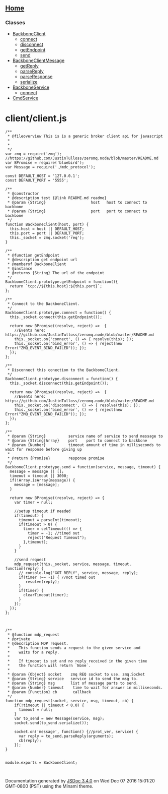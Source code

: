[Home](index.md)
------------------

### Classes

-   [BackboneClient](BackboneClient.md)
    -   [connect](BackboneClient.md#connect)
    -   [disconnect](BackboneClient.md#disconnect)
    -   [getEndpoint](BackboneClient.md#getEndpoint)
    -   [send](BackboneClient.md#send)
-   [BackboneClientMessage](BackboneClientMessage.md)
    -   [getReply](BackboneClientMessage.md#getReply)
    -   [parseReply](BackboneClientMessage.md#parseReply)
    -   [parseResponse](BackboneClientMessage.md#parseResponse)
    -   [serialize](BackboneClientMessage.md#serialize)
-   [BackboneService](BackboneService.md)
    -   [connect](BackboneService.md#connect)
-   [CmdService](CmdService.md)

client/client.js
================

``` prettyprint
/**
 * @fileoverview This is is a generic broker client api for javascript
 * 
 * 
 */
var zmq = require('zmq'); //https://github.com/JustinTulloss/zeromq.node/blob/master/README.md
var BPromise = require('bluebird');
var Message = require('./mdc_protocol');

const DEFAULT_HOST = '127.0.0.1';
const DEFAULT_PORT = '5555';

/**
 * @constructor
 * @description test {@link README.md readme}
 * @param {String}                    host   host to connect to backbone
 * @param {String}                    port   port to connect to backbone
 */  
function BackboneClient(host, port) {
  this.host = host || DEFAULT_HOST;
  this.port = port || DEFAULT_PORT;
  this._socket = zmq.socket('req');
}

/**
 * @function getEndpoint
 * @description get endpoint url
 * @memberof BackboneClient
 * @instance
 * @returns {String} The url of the endpoint
 */
BackboneClient.prototype.getEndpoint = function(){
  return `tcp://${this.host}:${this.port}`;
};

/**
 * Connect to the BackboneClient.
 */
BackboneClient.prototype.connect = function() {
  this._socket.connect(this.getEndpoint());
  
  return new BPromise((resolve, reject) =>  {
    //Events here: https://github.com/JustinTulloss/zeromq.node/blob/master/README.md
    this._socket.on('connect', () => { resolve(this); });
    this._socket.on('bind_error', () => { reject(new Error("ZMQ_EVENT_BIND_FAILED")); });
  });
};

/**
 * Disconnect this conection to the BackboneClient.
 */
BackboneClient.prototype.disconnect = function() {
  this._socket.disconnect(this.getEndpoint()); 
  
  return new BPromise((resolve, reject) =>  {
    //Events here: https://github.com/JustinTulloss/zeromq.node/blob/master/README.md
    this._socket.on('disconnect', () => { resolve(this); });
    this._socket.on('bind_error', () => { reject(new Error("ZMQ_EVENT_BIND_FAILED")); });
  });
};

/**
 * @param {String}          service name of service to send message to 
 * @param {String|Array}    port    port to connect to backbone
 * @param {Number}          timeout amount of time in milliseconds to wait for response before giving up
 *
 * @return {Promise}        response promise
 */  
BackboneClient.prototype.send = function(service, message, timeout) {
  message = message || [];
  timeout = timeout || 3000;
  if(!Array.isArray(message)) {
    message = [message];
  }
  
  return new BPromise((resolve, reject) => {
    var timer = null;
    
    //setup timeout if needed
    if(timeout) {
      timeout = parseInt(timeout);
      if(timeout > 0) {
        timer = setTimeout(() => {
          timer = -1; //timed out
          reject("Request Timeout");
        },timeout);            
      }      
    }
    
    //send request
    mdp_request(this._socket, service, message, timeout, function(reply) {
      // console.log("GOT REPLY", service, message, reply);
      if(timer !== -1) { //not timed out 
         resolve(reply); 
      }
      if(timer) {
        clearTimeout(timer);
      }
    });
  });  
};



/**
 * @function mdp_request
 * @private
 * @description MDP request.
 *    This function sends a request to the given service and
 *    waits for a reply.
 *
 *    If timeout is set and no reply received in the given time
 *    the function will return `None`.
 *
 * @param {Object} socket    zmq REQ socket to use. zmq.Socket
 * @param {String} service   service id to send the msg to.
 * @param {String} msg       list of message parts to send.
 * @param {Number} timeout    time to wait for answer in milliseconds.
 * @param {Function} cb       callback
 */
function mdp_request(socket, service, msg, timeout, cb) {
    if(!timeout || timeout < 0.0) {
      timeout = null;
    }            
    var to_send = new Message(service, msg);
    socket.send(to_send.serialize());

    socket.on('message', function() {//prot_ver, service) {
      var reply = to_send.parseReply(arguments);
      cb(reply);
    });
}


module.exports = BackboneClient;



```

Documentation generated by [JSDoc 3.4.0](https://github.com/jsdoc3/jsdoc) on Wed Dec 07 2016 15:01:20 GMT-0800 (PST) using the Minami theme.
